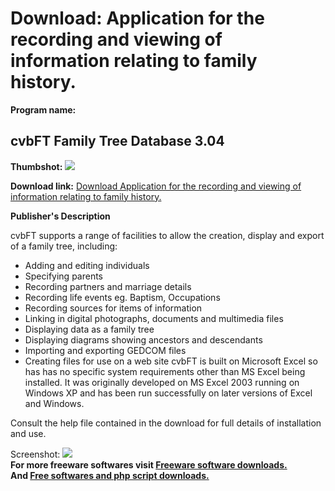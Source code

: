 # Download: Application for the recording and viewing of information relating to family history.

**Program name:**

## cvbFT Family Tree Database 3.04

  
**Thumbshot:** ![](http://www.freewarefiles.com/screenshot/cvbfttree_md.jpg)   
  
**Download link:** [Download Application for the recording and viewing of information relating to family history.](http://freesoftwares.boysofts.com/CvbFT-Family-Tree-Database_program_61914.html)  
  


**Publisher's Description**  
  


cvbFT supports a range of facilities to allow the creation, display and export of a family tree, including: 

  * Adding and editing individuals 
  * Specifying parents 
  * Recording partners and marriage details 
  * Recording life events eg. Baptism, Occupations 
  * Recording sources for items of information 
  * Linking in digital photographs, documents and multimedia files 
  * Displaying data as a family tree 
  * Displaying diagrams showing ancestors and descendants 
  * Importing and exporting GEDCOM files 
  * Creating files for use on a web site 
cvbFT is built on Microsoft Excel so has has no specific system requirements other than MS Excel being installed. It was originally developed on MS Excel 2003 running on Windows XP and has been run successfully on later versions of Excel and Windows. 

Consult the help file contained in the download for full details of installation and use. 

  
  
Screenshot: ![](http://www.freewarefiles.com/screenshot/cvbfttree.jpg)   
**For more freeware softwares visit [Freeware software downloads.](http://freesoftwares.boysofts.com/)**   
**And [Free softwares and php script downloads.](http://www.boysofts.com/)**
